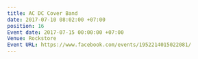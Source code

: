 ```yaml
---
title: AC DC Cover Band
date: 2017-07-10 08:02:00 +07:00
position: 16
Event date: 2017-07-15 00:00:00 +07:00
Venue: Rockstore
Event URL: https://www.facebook.com/events/1952214015022081/
---
```


